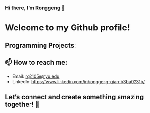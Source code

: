 ### Hi there, I'm Ronggeng 👋
# Welcome to my Github profile!
## Programming Projects:
## 📫 How to reach me:
- Email: rq2105@nyu.edu
- LinkedIn: https://www.linkedin.com/in/ronggeng-qian-b3ba0231b/
## Let’s connect and create something amazing together! 🚀
